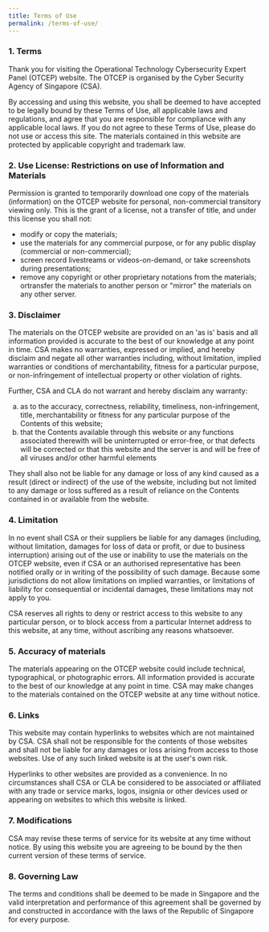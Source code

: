 ```yaml
---
title: Terms of Use
permalink: /terms-of-use/
---
```

### 1. Terms

<p>Thank you for visiting the Operational Technology Cybersecurity Expert Panel (OTCEP) website. The OTCEP is organised by the Cyber Security Agency of Singapore (CSA).</p>

<p>By accessing and using this website, you shall be deemed to have accepted to be legally bound by these Terms of Use, all applicable laws and regulations, and agree that you are responsible for compliance with any applicable local laws. If you do not agree to these Terms of Use, please do not use or access this site. The materials contained in this website are protected by applicable copyright and trademark law.</p>

### 2. Use License: Restrictions on use of Information and Materials
<p> Permission is granted to temporarily download one copy of the materials (information) on the OTCEP website for personal, non-commercial transitory viewing only. This is the grant of a license, not a transfer of title, and under this license you shall not:</p>
<ul>
	<li>modify or copy the materials;</li>
<li>use the materials for any commercial purpose, or for any public display (commercial or non-commercial);</li>
<li>screen record livestreams or videos-on-demand, or take screenshots during presentations;</li>
<li>remove any copyright or other proprietary notations from the materials; ortransfer the materials to another person or "mirror" the materials on any other server.</li>
	</ul>

### 3. Disclaimer
<p>The materials on the OTCEP website are provided on an 'as is' basis and all information provided is accurate to the best of our knowledge at any point in time. CSA makes no warranties, expressed or implied, and hereby disclaim and negate all other warranties including, without limitation, implied warranties or conditions of merchantability, fitness for a particular purpose, or non-infringement of intellectual property or other violation of rights. </p>
<p>Further, CSA and CLA do not warrant and hereby disclaim any warranty: </p>	

<ol>
	<li type="a">as to the accuracy, correctness, reliability, timeliness, non-infringement, title, merchantability or fitness for any particular purpose of the Contents of this website;</li>
	<li type="a">that the Contents available through this website or any functions associated therewith will be uninterrupted or error-free, or that defects will be corrected or that this website and the server is and will be free of all viruses and/or other harmful elements</li>
</ol>

They shall also not be liable for any damage or loss of any kind caused as a result (direct or indirect) of the use of the website, including but not limited to any damage or loss suffered as a result of reliance on the Contents contained in or available from the website.

### 4. Limitation

In no event shall CSA or their suppliers be liable for any damages (including, without limitation, damages for loss of data or profit, or due to business interruption) arising out of the use or inability to use the materials on the OTCEP website, even if CSA or an authorised representative has been notified orally or in writing of the possibility of such damage. Because some jurisdictions do not allow limitations on implied warranties, or limitations of liability for consequential or incidental damages, these limitations may not apply to you. <br>

CSA reserves all rights to deny or restrict access to this website to any particular person, or to block access from a particular Internet address to this website, at any time, without ascribing any reasons whatsoever.

### 5. Accuracy of materials

The materials appearing on the OTCEP website could include technical, typographical, or photographic errors. All information provided is accurate to the best of our knowledge at any point in time. CSA may make changes to the materials contained on the OTCEP website at any time without notice. 

### 6. Links

This website may contain hyperlinks to websites which are not maintained by CSA. CSA shall not be responsible for the contents of those websites and shall not be liable for any damages or loss arising from access to those websites. Use of any such linked website is at the user's own risk. 

Hyperlinks to other websites are provided as a convenience. In no circumstances shall CSA or CLA be considered to be associated or affiliated with any trade or service marks, logos, insignia or other devices used or appearing on websites to which this website is linked.

### 7. Modifications

CSA may revise these terms of service for its website at any time without notice. By using this website you are agreeing to be bound by the then current version of these terms of service.

### 8. Governing Law 

The terms and conditions shall be deemed to be made in Singapore and the valid interpretation and performance of this agreement shall be governed by and constructed in accordance with the laws of the Republic of Singapore for every purpose.